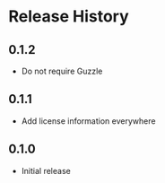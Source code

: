 # Release History

## 0.1.2
* Do not require Guzzle

## 0.1.1
* Add license information everywhere

## 0.1.0
* Initial release
